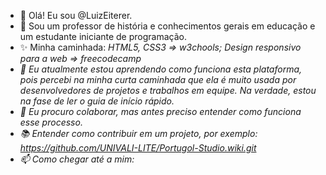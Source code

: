 - 👋 Olá! Eu sou @LuizEiterer.
- 👀 Sou um professor de história e conhecimentos gerais em educação e um estudante iniciante de programação.
- ✨ Minha caminhada: <I>HTML5, CSS3 => w3chools; Design responsivo para a web => freecodecamp<I>
- 🌱 Eu atualmente estou aprendendo como funciona esta plataforma, pois percebi na minha curta caminhada que ela é muito usada por desenvolvedores de projetos e trabalhos em equipe. Na verdade, estou na fase de ler o guia de início rápido. 
- 💞️ Eu procuro colaborar, mas antes preciso entender como funciona esse processo.
- 📚 Entender como contribuir em um projeto, por exemplo: https://github.com/UNIVALI-LITE/Portugol-Studio.wiki.git
- 📫 Como chegar até a mim:

<!---
LuizEiterer/LuizEiterer is a ✨ special ✨ repository because its `README.md` (this file) appears on your GitHub profile.
You can click the Preview link to take a look at your changes.
--->
